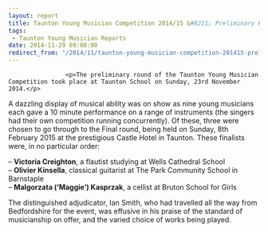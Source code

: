 ```yaml
---
layout: report
title: Taunton Young Musician Competition 2014/15 &#8211; Preliminary Round
tags: 
 - Taunton Young Musician Reports
date: 2014-11-29 09:00:00
redirect_from: "/2014/11/taunton-young-musician-competition-201415-preliminary-round/"
---
```

<section>

                    
                    <p>The preliminary round of the Taunton Young Musician Competition took place at Taunton School on Sunday, 23rd November 2014.</p>
<p>A dazzling display of musical ability was on show as nine young musicians each gave a 10 minute performance on a range of instruments (the singers had their own competition running concurrently). Of these, three were chosen to go through to the Final round, being held on Sunday, 8th February 2015 at the prestigious Castle Hotel in Taunton. These finalists were, in no particular order:</p>
<p>&#8211; <strong>Victoria Creighton</strong>, a flautist studying at Wells Cathedral School<br />
&#8211; <strong>Olivier Kinsella</strong>, classical guitarist at The Park Community School in Barnstaple<br />
&#8211; <strong>Malgorzata (‘Maggie’) Kasprzak</strong>, a cellist at Bruton School for Girls</p>
<p>The distinguished adjudicator, Ian Smith, who had travelled all the way from Bedfordshire for the event, was effusive in his praise of the standard of musicianship on offer, and the varied choice of works being played.</p>

                
</section>
